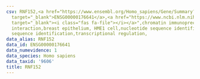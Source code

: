 ```yaml
---
csv: RNF152,<a href="https://www.ensembl.org/Homo_sapiens/Gene/Summary?db=core;g=ENSG00000176641"
  target="_blank">ENSG00000176641</a>,<a href="https://www.ncbi.nlm.nih.gov/pubmed/22863008"
  target="_blank"><i class="fas fa-file"></i></a>",chromatin immunoprecipitation assay,direct
  interaction,breast epithelium, HME1 cell,nucleotide sequence identification,nucleotide
  sequence identification,transcriptional regulation,
data_alias: RNF152
data_id: ENSG00000176641
data_numevidence: 1
data_species: Homo sapiens
data_taxid: '9606'
title: RNF152
---
```

